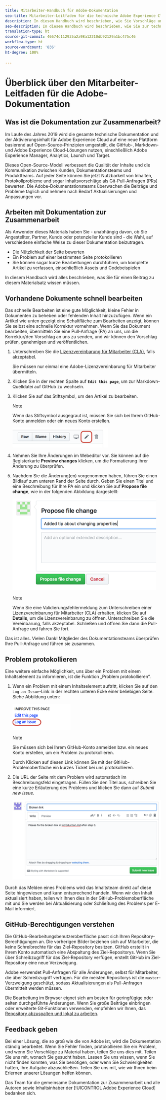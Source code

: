 ```yaml
---
title: Mitarbeiter-Handbuch für Adobe-Dokumentation
seo-title: Mitarbeiter-Leitfaden für die technische Adobe Experience Cloud-Dokumentation
description: In diesem Handbuch wird beschrieben, wie Sie Vorschläge und Ergänzungen zur Dokumentationsseite von Adobe hinzufügen können.
seo-description: In diesem Handbuch wird beschrieben, wie Sie zur technischen Dokumentation von [!UICONTROL Adobe Experience Cloud] beitragen können.
translation-type: ht
source-git-commit: 46674c112935a2a98a12210db92129a1bc475c46
workflow-type: ht
source-wordcount: '836'
ht-degree: 100%

---
```



# Überblick über den Mitarbeiter-Leitfaden für die Adobe-Dokumentation

## Was ist die Dokumentation zur Zusammenarbeit?

Im Laufe des Jahres 2019 wird die gesamte technische Dokumentation und der Aktivierungsinhalt für Adobe Experience Cloud auf eine neue Plattform basierend auf Open-Source-Prinzipien umgestellt, die GitHub-, Markdown- und Adobe Experience Cloud-Lösungen nutzen, einschließlich Adobe Experience Manager, Analytics, Launch und Target.

Dieses Open-Source-Modell verbessert die Qualität der Inhalte und die Kommunikation zwischen Kunden, Dokumentationsteams und Produktteams. Auf jeder Seite können Sie jetzt Nutzbarkeit von Inhalten, Protokollprobleme und sogar Inhaltsvorschläge als Git-Pull-Anfragen (PRs) bewerten. Die Adobe-Dokumentationsteams überwachen die Beiträge und Probleme täglich und nehmen nach Bedarf Aktualisierungen und Anpassungen vor.

## Arbeiten mit Dokumentation zur Zusammenarbeit

Als Anwender dieses Materials haben Sie - unabhängig davon, ob Sie Angestellter, Partner, Kunde oder potenzieller Kunde sind - die Wahl, auf verschiedene einfache Weise zu dieser Dokumentation beizutragen.

* Die Nützlichkeit der Seite bewerten
* Ein Problem auf einer bestimmten Seite protokollieren
* Sie können sogar kurze Bearbeitungen durchführen, um komplette Artikel zu verfassen, einschließlich Assets und Codebeispielen

In diesem Handbuch wird alles beschrieben, was Sie für einen Beitrag zu diesem Materialsatz wissen müssen.

<!--
> [!IMPORTANT]
> All repositories that publish to docs.adobe.com have adopted the [Adobe Open Source Code of Conduct](../code-of-conduct.md) or the [.NET Foundation Code of Conduct](https://dotnetfoundation.org/code-of-conduct). For more information, see the [Contributing](../contributing.md) article.
>
> Minor corrections or clarifications to documentation and code examples in public repositories are covered by the [Adobe Documentation Terms of Use](https://www.adobe.com/legal/terms.html). New or significant changes generate a comment in the pull request, asking you to submit an online Contribution License Agreement (CLA) if you are not an employee of Adobe. We need you to complete the online form before we can review or accept your pull request.
-->

## Vorhandene Dokumente schnell bearbeiten

Das schnelle Bearbeiten ist eine gute Möglichkeit, kleine Fehler in Dokumenten zu beheben oder fehlenden Inhalt hinzuzufügen. Wenn ein Artikel wie unten gezeigt eine Schaltfläche zum Bearbeiten anzeigt, können Sie selbst eine schnelle Korrektur vornehmen. Wenn Sie das Dokument bearbeiten, übermitteln Sie eine Pull-Anfrage (PA) an uns, um die Korrektur/den Vorschlag an uns zu senden, und wir können den Vorschlag prüfen, genehmigen und veröffentlichen.

1. Unterschreiben Sie die [Lizenzvereinbarung für Mitarbeiter (CLA)](http://opensource.adobe.com/cla.html), falls akzeptabel.

   Sie müssen nur einmal eine Adobe-Lizenzvereinbarung für Mitarbeiter übermitteln.
1. Klicken Sie in der rechten Spalte auf **`Edit this page`**, um zur Markdown-Quelldatei auf GitHub zu wechseln.
1. Klicken Sie auf das Stiftsymbol, um den Artikel zu bearbeiten.

   >[!NOTE]
   >
   >Wenn das Stiftsymbol ausgegraut ist, müssen Sie sich bei Ihrem GitHub-Konto anmelden oder ein neues Konto erstellen.

   ![Position des Stiftsymbols](assets/edit-icon.png)

1. Nehmen Sie Ihre Änderungen im Webeditor vor. Sie können auf die Registerkarte **Preview changes** klicken, um die Formatierung Ihrer Änderung zu überprüfen.
1. Nachdem Sie die Änderung(en) vorgenommen haben, führen Sie einen Bildlauf zum unteren Rand der Seite durch. Geben Sie einen Titel und eine Beschreibung für Ihre PA ein und klicken Sie auf **Propose file change**, wie in der folgenden Abbildung dargestellt:

   ![Änderung vorschlagen](assets/submit-pull-request.png)

   >[!NOTE]
   >
   >Wenn Sie eine Validierungsfehlermeldung zum Unterschreiben einer Lizenzvereinbarung für Mitarbeiter (CLA) erhalten, klicken Sie auf **Details**, um die Lizenzvereinbarung zu öffnen. Unterschreiben Sie die Vereinbarung, falls akzeptabel. Schließen und öffnen Sie dann die Pull-Anfrage und fahren Sie fort.

Das ist alles. Vielen Dank! Mitglieder des Dokumentationsteams überprüfen Ihre Pull-Anfrage und führen sie zusammen.

## Problem protokollieren

Eine weitere einfache Möglichkeit, uns über ein Problem mit einem Inhaltselement zu informieren, ist die Funktion „Problem protokollieren“.

1. Wenn ein Problem mit einem Inhaltselement auftritt, klicken Sie auf den `Log an Issue`-Link in der rechten unteren Ecke einer beliebigen Seite. Siehe Abbildung unten:

   ![](assets/git_log_issue.png)

   >[!NOTE]
   >
   >Sie müssen sich bei Ihrem GitHub-Konto anmelden bzw. ein neues Konto erstellen, um ein Problem zu protokollieren.

   Durch Klicken auf diesen Link können Sie mit der GitHub-Problemoberfläche ein kurzes Ticket bei uns protokollieren.

1. Die URL der Seite mit dem Problem wird automatisch im Beschreibungsfeld eingetragen. Füllen Sie den Titel aus, schreiben Sie eine kurze Erläuterung des Problems und klicken Sie dann auf *Submit new issue*.

   ![](assets/git_issue_example.png)

Durch das Melden eines Problems wird das Inhaltsteam direkt auf diese Seite hingewiesen und kann entsprechend handeln. Wenn wir den Inhalt aktualisiert haben, teilen wir Ihnen dies in der GitHub-Problemoberfläche mit und Sie werden bei Aktualisierung oder Schließung des Problems per E-Mail informiert.

## GitHub-Berechtigungen verstehen

Die GitHub-Bearbeitungsbenutzeroberfläche passt sich Ihren Repository-Berechtigungen an. Die vorherigen Bilder beziehen sich auf Mitarbeiter, die keine Schreibrechte für das Ziel-Repository besitzen. GitHub erstellt in Ihrem Konto automatisch eine Abspaltung des Ziel-Repositorys. Wenn Sie über Schreibzugriff für das Ziel-Repository verfügen, erstellt GitHub im Ziel-Repository eine neue Verzweigung.

Adobe verwendet Pull-Anfragen für alle Änderungen, selbst für Mitarbeiter, die über Schreibzugriff verfügen. Für die meisten Repositorys ist die `master`-Verzweigung geschützt, sodass Aktualisierungen als Pull-Anfragen übermittelt werden müssen.

Die Bearbeitung im Browser eignet sich am besten für geringfügige oder selten durchgeführte Änderungen. Wenn Sie große Beiträge einbringen oder erweiterte Git-Funktionen verwenden, empfehlen wir Ihnen, das [Repository abzuspalten und lokal zu arbeiten](setup/full-workflow.md).

## Feedback geben

Bei einer Lösung, die so groß wie die von Adobe ist, wird die Dokumentation ständig bearbeitet. Wenn Sie Fehler finden, protokollieren Sie ein Problem, und wenn Sie Vorschläge zu Material haben, teilen Sie uns dies mit. Teilen Sie uns mit, wonach Sie gesucht haben. Lassen Sie uns wissen, wenn Sie nicht finden konnten, was Sie benötigen, oder wenn Sie Schwierigkeiten hatten, Ihre Aufgabe abzuschließen. Teilen Sie uns mit, wie wir Ihnen beim Erlernen unserer Lösungen helfen können.

Das Team für die gemeinsame Dokumentation zur Zusammenarbeit und alle Autoren sowie Inhaltsinhaber der [!UICONTROL Adobe Experience Cloud] bedanken sich.
